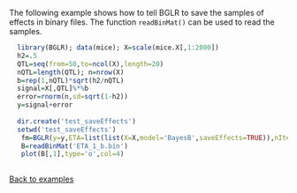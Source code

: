 The following example shows how to tell BGLR to save the samples of effects in binary files. The function ```readBinMat()``` can be used to read the samples.

```R
  library(BGLR); data(mice); X=scale(mice.X[,1:2000])
  h2=.5
  QTL=seq(from=50,to=ncol(X),length=20)
  nQTL=length(QTL); n=nrow(X)
  b=rep(1,nQTL)*sqrt(h2/nQTL)
  signal=X[,QTL]%*%b
  error=rnorm(n,sd=sqrt(1-h2))
  y=signal+error
  
  dir.create('test_saveEffects')
  setwd('test_saveEffects')
   fm=BGLR(y=y,ETA=list(list(X=X,model='BayesB',saveEffects=TRUE)),nIter=3000,thin=2,burnIn=1000)
   B=readBinMat('ETA_1_b.bin')
   plot(B[,1],type='o',col=4)
  
```
[Back to examples](https://github.com/gdlc/BGLR-R/blob/master/inst/md/EXAMPLES.md)
